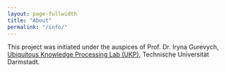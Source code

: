```yaml
---
layout: page-fullwidth
title: "About"
permalink: "/info/"
---
```


This project was initiated under the auspices of Prof. Dr. Iryna Gurevych, [Ubiquitous Knowledge Processing Lab (UKP)](http://www.ukp.tu-darmstadt.de/), Technische Universität Darmstadt.
